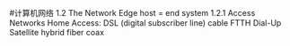 #计算机网络
1.2 The Network Edge
host = end system
1.2.1 Access Networks
Home Access: DSL (digital subscriber line) cable FTTH Dial-Up Satellite
hybrid fiber coax